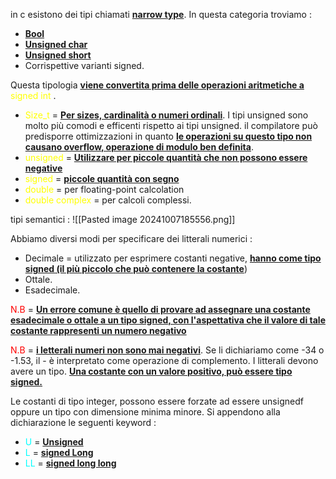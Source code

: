 in c esistono dei tipi chiamati <b><u>narrow type</u></b>. In questa categoria troviamo : 
- <b><u>Bool</u></b>
- <b><u>Unsigned char</u></b>
- <b><u>Unsigned short</u></b>
- Corrispettive varianti signed. 

Questa tipologia <b><u>viene convertita prima delle operazioni aritmetiche a</u></b> <span style=color:yellow>signed int </span>. 
- <span style=color:yellow>Size_t</span> = <b><u>Per sizes, cardinalità o numeri ordinali</u></b>. I tipi unsigned sono molto più comodi e efficenti rispetto ai tipi unsigned. il compilatore può predisporre ottimizzazioni in quanto <b><u>le operazioni su questo tipo non causano overflow, operazione di modulo ben definita</u></b>. 
- <span style=color:yellow>unsigned</span> = <b><u>Utilizzare per piccole quantità che non possono essere negative</u></b>
- <span style=color:yellow>signed</span> = <b><u>piccole quantità con segno</u></b>
- <span style=color:yellow>double</span> = per floating-point calcolation
- <span style=color:yellow>double complex</span> = per calcoli complessi. 

tipi semantici : 
![[Pasted image 20241007185556.png]]

Abbiamo diversi modi per specificare dei litterali numerici : 
- Decimale = utilizzato per esprimere costanti negative, <b><u>hanno come tipo signed (il più piccolo che può contenere la costante</u></b>)
- Ottale.
- Esadecimale. 

<span style=color:red>N.B</span> = <b><u>Un errore comune è quello di provare ad assegnare una costante esadecimale o ottale a un tipo signed, con l'aspettativa che il valore di tale costante rappresenti un numero negativo </u></b>

<span style=color:red>N.B</span> = <b><u>i letterali numeri non sono mai negativi</u></b>. Se li dichiariamo come -34 o -1.53, il - è interpretato come operazione di complemento. I litterali devono avere un tipo. <b><u>Una costante con un valore positivo, può essere tipo signed. </u></b>

Le costanti di tipo integer, possono essere forzate ad essere unsignedf oppure un tipo con dimensione minima minore. Si appendono alla dichiarazione le seguenti keyword : 
- <span style=color:cyan>U</span> = <b><u>Unsigned</u></b>
- <span style=color:cyan>L</span> = <b><u>signed Long</u></b>
- <span style=color:cyan>LL</span> = <b><u>signed long long</u></b>
